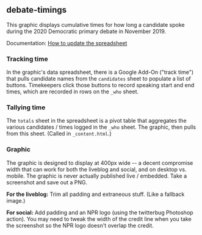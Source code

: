 debate-timings
--------------

This graphic displays cumulative times for how long a candidate spoke during the 2020 Democratic primary debate in November 2019.

Documentation: [How to update the spreadsheet](https://docs.google.com/document/d/1PmD56u3CP_DibFip9PNctRufsTv0I4yfr5RwTtDA3uw/edit)

### Tracking time

In the graphic's data spreadsheet, there is a Google Add-On ("track time") that pulls candidate names from the `candidates` sheet to populate a list of buttons. Timekeepers click those buttons to record speaking start and end times, which are recorded in rows on the `_who` sheet.

### Tallying time

The `totals` sheet in the spreadsheet is a pivot table that aggregates the various candidates / times logged in the `_who` sheet. The graphic, then pulls from this sheet. (Called in `_content.html`.)

### Graphic

The graphic is designed to display at 400px wide -- a decent compromise width that can work for both the liveblog and social, and on desktop vs. mobile. The graphic is never actually published live / embedded. Take a screenshot and save out a PNG.

**For the liveblog:** Trim all padding and extraneous stuff. (Like a fallback image.)

**For social:** Add padding and an NPR logo (using the twitterbug Photoshop action). You may need to tweak the width of the credit line when you take the screenshot so the NPR logo doesn't overlap the credit.
